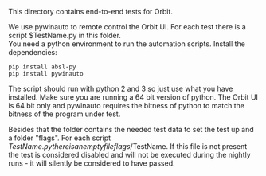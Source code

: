 This directory contains end-to-end tests for Orbit. 

We use pywinauto to remote control the Orbit UI. For each test there is a script $TestName.py in this folder.  
You need a python environment to run the automation scripts. Install the dependencies:

```
pip install absl-py
pip install pywinauto
```

The script should run with python 2 and 3 so just use what you have installed. Make sure you are running a 64 bit version of python.
The Orbit UI is 64 bit only and pywinauto requires the bitness of python to match the bitness of the program under test.

Besides that the folder contains the needed test data to set the test up and a folder "flags". For each script $TestName.py there is an empty file flags/$TestName.
If this file is not present the test is considered disabled and will not be executed during the nightly runs - it will silently be considered to have passed.